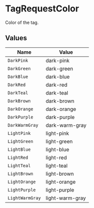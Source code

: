 # TagRequestColor

Color of the tag.


## Values

| Name            | Value           |
| --------------- | --------------- |
| `DarkPink`      | dark-pink       |
| `DarkGreen`     | dark-green      |
| `DarkBlue`      | dark-blue       |
| `DarkRed`       | dark-red        |
| `DarkTeal`      | dark-teal       |
| `DarkBrown`     | dark-brown      |
| `DarkOrange`    | dark-orange     |
| `DarkPurple`    | dark-purple     |
| `DarkWarmGray`  | dark-warm-gray  |
| `LightPink`     | light-pink      |
| `LightGreen`    | light-green     |
| `LightBlue`     | light-blue      |
| `LightRed`      | light-red       |
| `LightTeal`     | light-teal      |
| `LightBrown`    | light-brown     |
| `LightOrange`   | light-orange    |
| `LightPurple`   | light-purple    |
| `LightWarmGray` | light-warm-gray |